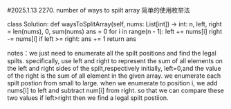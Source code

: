 #2025.1.13
2270. number of ways to spilt array
简单的使用枚举法

class Solution:
    def waysToSplitArray(self, nums: List[int]) -> int:
        n, left, right = len(nums), 0, sum(nums)
        ans = 0
        for i in range(n - 1):
            left += nums[i]
            right -= nums[i]
            if left >= right:
                ans += 1
        return ans

notes：we just need to enumerate all the spilt positions and find the legal spilts. 
specifically, use left and right to represent the sum of all elements on the left and right sides of the spilt,respectively
initially, left=0,and the value of the right is the sum of all element in the given array. we enumerate each spilt postion from small to large. when we enumerate to position i, we add nums[i] to left and subtract num[i] from right. so that we can compare these two values if left>right then we find a legal spilt postiion.

